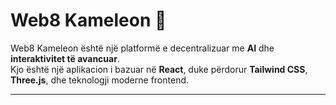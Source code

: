 # Web8 Kameleon 🦎

Web8 Kameleon është një platformë e decentralizuar me **AI** dhe **interaktivitet të avancuar**.  
Kjo është një aplikacion i bazuar në **React**, duke përdorur **Tailwind CSS**, **Three.js**, dhe teknologji moderne frontend.

---



